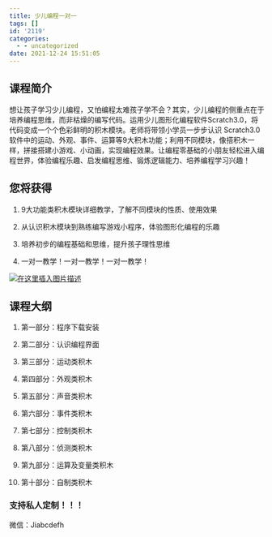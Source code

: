 ```yaml
---
title: 少儿编程一对一
tags: []
id: '2119'
categories:
  - - uncategorized
date: 2021-12-24 15:51:05
---
```


## 课程简介

想让孩子学习少儿编程，又怕编程太难孩子学不会？其实，少儿编程的侧重点在于培养编程思维，而非枯燥的编写代码。运用少儿图形化编程软件Scratch3.0，将代码变成一个个色彩鲜明的积木模块。老师将带领小学员一步步认识 Scratch3.0 软件中的运动、外观、事件、运算等9大积木功能；利用不同模块，像搭积木一样，拼接搭建小游戏、小动画，实现编程效果。让编程零基础的小朋友轻松进入编程世界，体验编程乐趣、启发编程思维、锻炼逻辑能力、培养编程学习兴趣！

## 您将获得

1.  9大功能类积木模块详细教学，了解不同模块的性质、使用效果
    
2.  从认识积木模块到熟练编写游戏小程序，体验图形化编程的乐趣
    
3.  培养初步的编程基础和思维，提升孩子理性思维
    
4.  一对一教学！一对一教学！一对一教学！
    

[![在这里插入图片描述](https://img-blog.csdnimg.cn/c1884d59eb4e4cab800422f702ec21f8.png)](https://img-blog.csdnimg.cn/c1884d59eb4e4cab800422f702ec21f8.png)

## 课程大纲

1.  第一部分：程序下载安装
    
2.  第二部分：认识编程界面
    
3.  第三部分：运动类积木
    
4.  第四部分：外观类积木
    
5.  第五部分：声音类积木
    
6.  第六部分：事件类积木
    
7.  第七部分：控制类积木
    
8.  第八部分：侦测类积木
    
9.  第九部分：运算及变量类积木
    
10.  第十部分：自制类积木
    

### 支持私人定制！！！

微信：Jiabcdefh